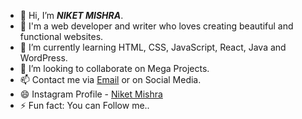 - 👋 Hi, I’m ***NIKET MISHRA***. 
- 👀 I'm a web developer and writer who loves creating beautiful and functional websites.
- 🌱 I’m currently learning HTML, CSS, JavaScript, React, Java and WordPress.
- 💞️ I’m looking to collaborate on Mega Projects.
- 📫 Contact me via [Email](mailto://niketmishra436@gmail.com) or on Social Media.
- 😄 Instagram Profile - <a href="https://www.instagram.com/_n.i.k.e.t_">Niket Mishra</a>
- ⚡ Fun fact: You can Follow me..


